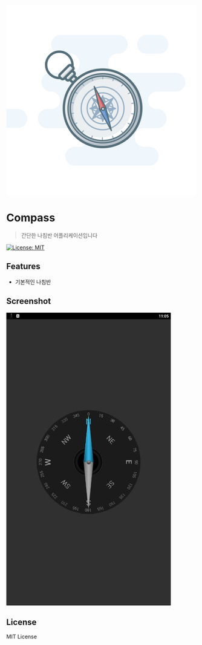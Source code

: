 ![logo](/assets/logo.png)

# Compass
> 간단한 나침반 어플리케이션입니다

[![License: MIT](https://img.shields.io/badge/Lecense-MIT%202.0-blue.svg)](https://github.com/prigic/Compass-Android/blob/master/LICENSE)

## Features
- 기본적인 나침반

## Screenshot
![Screenshot](/assets/Screenshot.jpg)

## License
MIT License
